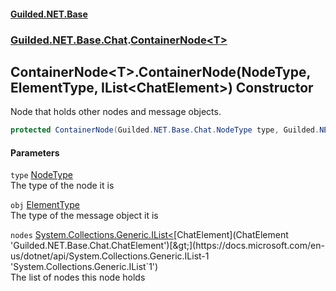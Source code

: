 
#### [Guilded.NET.Base](Guilded_NET_Base 'Guilded_NET_Base')
### [Guilded.NET.Base.Chat](Guilded_NET_Base#Guilded_NET_Base_Chat 'Guilded.NET.Base.Chat').[ContainerNode&lt;T&gt;](ContainerNode_T_ 'Guilded.NET.Base.Chat.ContainerNode&lt;T&gt;')
## ContainerNode&lt;T&gt;.ContainerNode(NodeType, ElementType, IList&lt;ChatElement&gt;) Constructor
Node that holds other nodes and message objects.  
```csharp
protected ContainerNode(Guilded.NET.Base.Chat.NodeType type, Guilded.NET.Base.Chat.ElementType obj, System.Collections.Generic.IList<Guilded.NET.Base.Chat.ChatElement> nodes);
```

#### Parameters
<a name='Guilded_NET_Base_Chat_ContainerNode_T__ContainerNode(Guilded_NET_Base_Chat_NodeType_Guilded_NET_Base_Chat_ElementType_System_Collections_Generic_IList_Guilded_NET_Base_Chat_ChatElement_)_type'></a>
`type` [NodeType](NodeType 'Guilded.NET.Base.Chat.NodeType')  
The type of the node it is
  
<a name='Guilded_NET_Base_Chat_ContainerNode_T__ContainerNode(Guilded_NET_Base_Chat_NodeType_Guilded_NET_Base_Chat_ElementType_System_Collections_Generic_IList_Guilded_NET_Base_Chat_ChatElement_)_obj'></a>
`obj` [ElementType](ElementType 'Guilded.NET.Base.Chat.ElementType')  
The type of the message object it is
  
<a name='Guilded_NET_Base_Chat_ContainerNode_T__ContainerNode(Guilded_NET_Base_Chat_NodeType_Guilded_NET_Base_Chat_ElementType_System_Collections_Generic_IList_Guilded_NET_Base_Chat_ChatElement_)_nodes'></a>
`nodes` [System.Collections.Generic.IList&lt;](https://docs.microsoft.com/en-us/dotnet/api/System.Collections.Generic.IList-1 'System.Collections.Generic.IList`1')[ChatElement](ChatElement 'Guilded.NET.Base.Chat.ChatElement')[&gt;](https://docs.microsoft.com/en-us/dotnet/api/System.Collections.Generic.IList-1 'System.Collections.Generic.IList`1')  
The list of nodes this node holds
  
